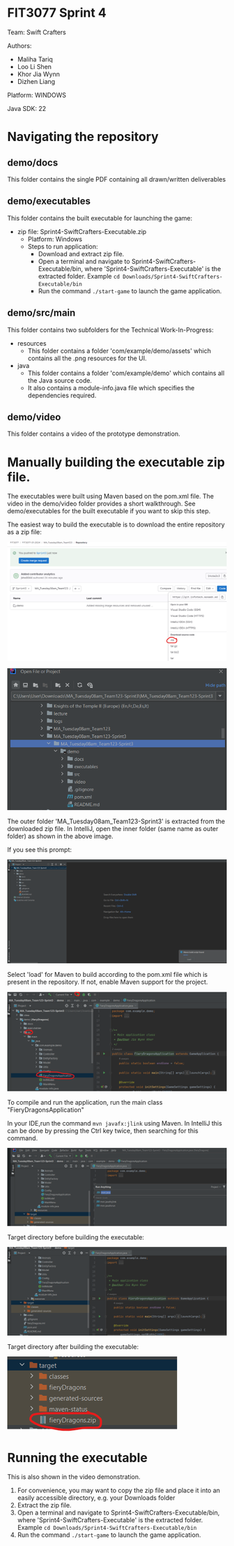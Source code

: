 # FIT3077 Sprint 4
Team: Swift Crafters

Authors:
- Maliha Tariq
- Loo Li Shen
- Khor Jia Wynn
- Dizhen Liang

Platform: WINDOWS 

Java SDK: 22

# Navigating the repository
## demo/docs
This folder contains the single PDF containing all drawn/written deliverables

## demo/executables

This folder contains the built executable for launching the game:
- zip file: Sprint4-SwiftCrafters-Executable.zip
  - Platform: Windows
  - Steps to run application:
    - Download and extract zip file.
    - Open a terminal and navigate to Sprint4-SwiftCrafters-Executable/bin, where 'Sprint4-SwiftCrafters-Executable' is the extracted folder. Example ```cd Downloads/Sprint4-SwiftCrafters-Executable/bin```
    - Run the command ```./start-game``` to launch the game application.

## demo/src/main
This folder contains two subfolders for the Technical Work-In-Progress:
- resources
  - This folder contains a folder 'com/example/demo/assets' which contains all the .png resources for the UI.
- java
  - This folder contains a folder 'com/example/demo' which contains all the Java source code.
  - It also contains a module-info.java file which specifies the dependencies required.


## demo/video
This folder contains a video of the prototype demonstration.


# Manually building the executable zip file. 
The executables were built using Maven based on the pom.xml file. The video in the demo/video folder provides a short walkthrough.
See demo/executables for the built executable if you want to skip this step.

The easiest way to build the executable is to download the entire repository as a zip file:

![Alt text](image-1.png)

![Alt text](image.png)

The outer folder 'MA_Tuesday08am_Team123-Sprint3' is extracted from the downloaded zip file.
In IntelliJ, open the inner folder (same name as outer folder) as shown in the above image.

If you see this prompt:

![Alt text](image-2.png)

Select 'load' for Maven to build according to the pom.xml file which is present in the repository.
If not, enable Maven support for the project.

![Alt text](image-3.png)

To compile and run the application, run the main class "FieryDragonsApplication"


 In your IDE,run the command ```mvn javafx:jlink``` using Maven. In IntelliJ this can be done by pressing the Ctrl key twice, then searching for this command. 

 ![Alt text](image-5.png)

Target directory before building the executable:

![Alt text](image-4.png)

Target directory after building the executable:

 ![Alt text](image-6.png)

# Running the executable
This is also shown in the video demonstration.
 1. For convenience, you may want to copy the zip file and place it into an easily accessible directory, e.g. your Downloads folder
 2. Extract the zip file.
 3. Open a terminal and navigate to Sprint4-SwiftCrafters-Executable/bin, where 'Sprint4-SwiftCrafters-Executable' is the extracted folder. Example ```cd Downloads/Sprint4-SwiftCrafters-Executable/bin```
 4. Run the command ```./start-game``` to launch the game application.


